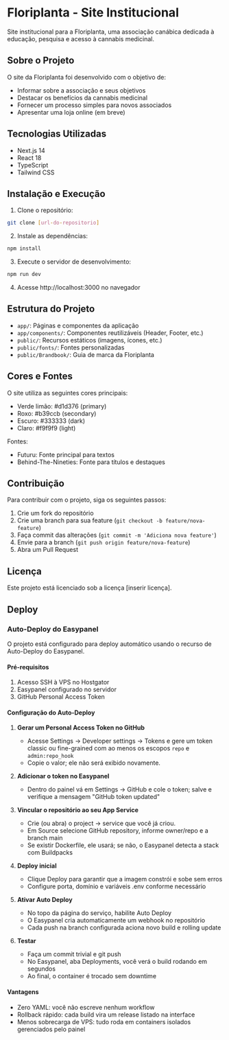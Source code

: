# Floriplanta - Site Institucional

Site institucional para a Floriplanta, uma associação canábica dedicada à educação, pesquisa e acesso à cannabis medicinal.

## Sobre o Projeto

O site da Floriplanta foi desenvolvido com o objetivo de:

- Informar sobre a associação e seus objetivos
- Destacar os benefícios da cannabis medicinal
- Fornecer um processo simples para novos associados
- Apresentar uma loja online (em breve)

## Tecnologias Utilizadas

- Next.js 14
- React 18
- TypeScript
- Tailwind CSS

## Instalação e Execução

1. Clone o repositório:
```bash
git clone [url-do-repositorio]
```

2. Instale as dependências:
```bash
npm install
```

3. Execute o servidor de desenvolvimento:
```bash
npm run dev
```

4. Acesse http://localhost:3000 no navegador

## Estrutura do Projeto

- `app/`: Páginas e componentes da aplicação
- `app/components/`: Componentes reutilizáveis (Header, Footer, etc.)
- `public/`: Recursos estáticos (imagens, ícones, etc.)
- `public/fonts/`: Fontes personalizadas
- `public/Brandbook/`: Guia de marca da Floriplanta

## Cores e Fontes

O site utiliza as seguintes cores principais:
- Verde limão: #d1d376 (primary)
- Roxo: #b39ccb (secondary)
- Escuro: #333333 (dark)
- Claro: #f9f9f9 (light)

Fontes:
- Futuru: Fonte principal para textos
- Behind-The-Nineties: Fonte para títulos e destaques

## Contribuição

Para contribuir com o projeto, siga os seguintes passos:

1. Crie um fork do repositório
2. Crie uma branch para sua feature (`git checkout -b feature/nova-feature`)
3. Faça commit das alterações (`git commit -m 'Adiciona nova feature'`)
4. Envie para a branch (`git push origin feature/nova-feature`)
5. Abra um Pull Request

## Licença

Este projeto está licenciado sob a licença [inserir licença].

## Deploy

### Auto-Deploy do Easypanel

O projeto está configurado para deploy automático usando o recurso de Auto-Deploy do Easypanel.

#### Pré-requisitos

1. Acesso SSH à VPS no Hostgator
2. Easypanel configurado no servidor
3. GitHub Personal Access Token

#### Configuração do Auto-Deploy

1. **Gerar um Personal Access Token no GitHub**
   - Acesse Settings → Developer settings → Tokens e gere um token classic ou fine-grained com ao menos os escopos `repo` e `admin:repo_hook`
   - Copie o valor; ele não será exibido novamente.

2. **Adicionar o token no Easypanel**
   - Dentro do painel vá em Settings → GitHub e cole o token; salve e verifique a mensagem "GitHub token updated"

3. **Vincular o repositório ao seu App Service**
   - Crie (ou abra) o project → service que você já criou.
   - Em Source selecione GitHub repository, informe owner/repo e a branch main
   - Se existir Dockerfile, ele usará; se não, o Easypanel detecta a stack com Buildpacks

4. **Deploy inicial**
   - Clique Deploy para garantir que a imagem constrói e sobe sem erros
   - Configure porta, domínio e variáveis .env conforme necessário

5. **Ativar Auto Deploy**
   - No topo da página do serviço, habilite Auto Deploy
   - O Easypanel cria automaticamente um webhook no repositório
   - Cada push na branch configurada aciona novo build e rolling update

6. **Testar**
   - Faça um commit trivial e git push
   - No Easypanel, aba Deployments, você verá o build rodando em segundos
   - Ao final, o container é trocado sem downtime

#### Vantagens

- Zero YAML: você não escreve nenhum workflow
- Rollback rápido: cada build vira um release listado na interface
- Menos sobrecarga de VPS: tudo roda em containers isolados gerenciados pelo painel 